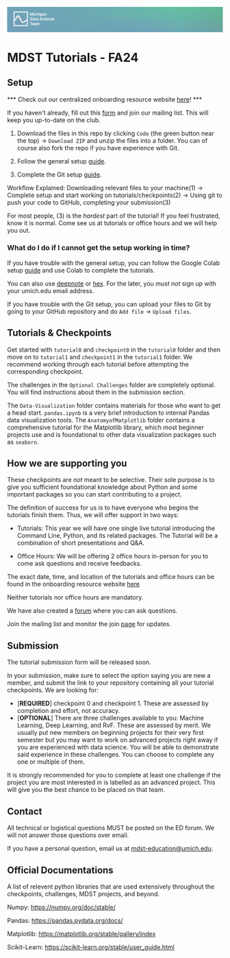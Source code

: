 ![header](https://github.com/MichiganDataScienceTeam/MDST-Tutorials/blob/main/asset/header.png?raw=true)
# MDST Tutorials - FA24

## Setup

*** Check out our centralized onboarding resource website [here](https://mdst-club.notion.site/MDST-Onboarding-3d1b3591dd224115a548325a7d66a723)! ***

If you haven't already, fill out this [form](https://forms.gle/pcpfjMwrXobyvn9N9) and join our mailing list. This will keep you up-to-date on the club.


1. Download the files in this repo by clicking `Code` (the green button near the top) -> `Download ZIP` and unzip the files into a folder. You can of course also fork the repo if you have experience with Git. 

2. Follow the general setup [guide](https://mdst-club.notion.site/General-Setup-Guide-f801e1c932e440ab8387330b41fcbe77).

3. Complete the Git setup [guide](https://www.notion.so/mdst-club/Git-Setup-Guide-fa635f302a74491fb018892cd1da4697).


Workflow Explained:
Downloading relevant files to your machine(1) -> Complete setup and start working on tutorials/checkpoints(2) -> Using git to push your code to GitHub, completing your submission(3)



For most people, (3) is the _hardest_ part of the tutorial! If you feel frustrated, know it is normal. Come see us at tutorials or office hours and we will help you out.

### What do I do if I cannot get the setup working in time?

If you have trouble with the general setup, you can follow the Google Colab setup [guide](https://docs.google.com/document/d/14ely7Xi_r1AFLAsMrKuHHcwqgAMnWV4QrbnK_uTJzYc/edit?usp=sharing) and use Colab to complete the tutorials.

You can also use [deepnote](https://deepnote.com/) or [hex](https://hex.tech/). For the later, you _must not_ sign up with your umich.edu email address.

If you have trouble with the Git setup, you can upload your files to Git by going to your GitHub repository and do `Add file` -> `Upload files`.

## Tutorials & Checkpoints

Get started with `tutorial0` and `checkpoint0` in the `tutorial0` folder and then move on to `tutorial1` and `checkpoint1` in the `tutorial1` folder. We recommend working through each tutorial before attempting the corresponding checkpoint.

The challenges in the `Optional Challenges` folder are completely optional. You will find instructions about them in the submission section.

The `Data-Visualization` folder contains materials for those who want to get a head start. `pandas.ipynb` is a very brief introduction to internal Pandas data visualization tools. The `AnatomyofMatplotlib` folder contains a comprehensive tutorial for the Matplotlib library, which most beginner projects use and is foundational to other data visualization packages such as `seaborn`.

## How we are supporting you

These checkpoints are _not_ meant to be selective. Their sole purpose is to give you sufficient foundational knowledge about Python and some important packages so you can start contributing to a project.

The definition of success for us is to have everyone who begins the tutorials finish them. Thus, we will offer support in two ways:

-   Tutorials: This year we will have one single live tutorial introducing the Command Line, Python, and its related packages. The Tutorial will be a combination of short presentations and Q&A.

-  Office Hours: We will be offering 2 office hours in-person for you to come ask questions and receive feedbacks.

The exact date, time, and location of the tutorials and office hours can be found in the onboarding resource website [here](https://mdst-club.notion.site/MDST-Onboarding-3d1b3591dd224115a548325a7d66a723)

Neither tutorials nor office hours are mandatory.

We have also created a [forum](https://edstem.org/us/join/jxVrDG) where you can ask questions.

Join the mailing list and monitor the join [page](https://www.mdst.club/join) for updates.

## Submission

The tutorial submission form will be released soon.

In your submission, make sure to select the option saying you are new a member, and submit the link to your repository containing all your tutorial checkpoints. We are looking for:

-   [**REQUIRED**] checkpoint 0 and checkpoint 1. These are assessed by completion and effort, not accuracy.
-   [**OPTIONAL**] There are three challenges available to you: Machine Learning, Deep Learning, and RvF. These are assessed by merit. We usually put new members on beginning projects for their very first semester but you may want to work on advanced projects right away if you are experienced with data science. You will be able to demonstrate said experience in these challenges. You can choose to complete any one or multiple of them. 


It is strongly recommended for you to complete at least one challenge if the project you are most interested in is labelled as an advanced project. This will give you the best chance to be placed on that team.

## Contact

All technical or logistical questions MUST be posted on the ED forum. We will not answer those questions over email.

If you have a personal question, email us at mdst-education@umich.edu.

## Official Documentations

A list of relevent python libraries that are used extensively throughout the checkpoints, challenges, MDST projects, and beyond.

Numpy: https://numpy.org/doc/stable/

Pandas: https://pandas.pydata.org/docs/

Matplotlib: https://matplotlib.org/stable/gallery/index

Scikit-Learn: https://scikit-learn.org/stable/user_guide.html
